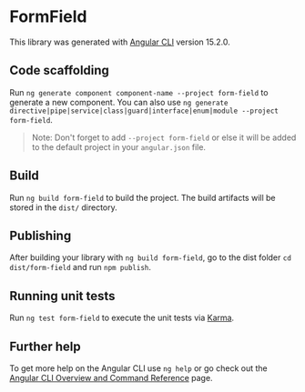 # FormField

This library was generated with [Angular CLI](https://github.com/angular/angular-cli) version 15.2.0.

## Code scaffolding

Run `ng generate component component-name --project form-field` to generate a new component. You can also use `ng generate directive|pipe|service|class|guard|interface|enum|module --project form-field`.
> Note: Don't forget to add `--project form-field` or else it will be added to the default project in your `angular.json` file. 

## Build

Run `ng build form-field` to build the project. The build artifacts will be stored in the `dist/` directory.

## Publishing

After building your library with `ng build form-field`, go to the dist folder `cd dist/form-field` and run `npm publish`.

## Running unit tests

Run `ng test form-field` to execute the unit tests via [Karma](https://karma-runner.github.io).

## Further help

To get more help on the Angular CLI use `ng help` or go check out the [Angular CLI Overview and Command Reference](https://angular.io/cli) page.
